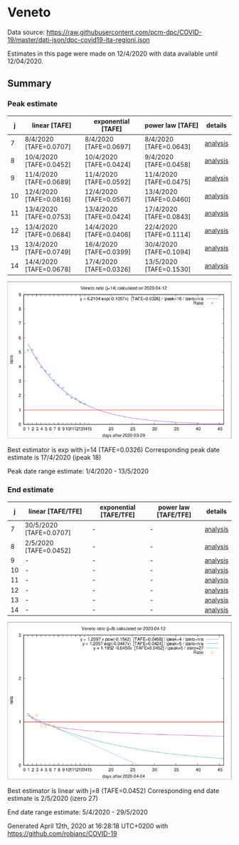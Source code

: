 # Veneto


Data source: https://raw.githubusercontent.com/pcm-dpc/COVID-19/master/dati-json/dpc-covid19-ita-regioni.json

Estimates in this page were made on 12/4/2020 with data available until 12/04/2020.


## Summary 

### Peak estimate 
|j|linear [TAFE]|exponential [TAFE]|power law [TAFE]|details|
|---|----|-----------|---------|-------|
|7|8/4/2020 [TAFE=0.0707]|8/4/2020 [TAFE=0.0697]|8/4/2020 [TAFE=0.0643]|[analysis](COVID-19_veneto_j7_2020-04-12.md)|
|8|10/4/2020 [TAFE=0.0452]|10/4/2020 [TAFE=0.0424]|9/4/2020 [TAFE=0.0458]|[analysis](COVID-19_veneto_j8_2020-04-12.md)|
|9|11/4/2020 [TAFE=0.0689]|11/4/2020 [TAFE=0.0592]|11/4/2020 [TAFE=0.0475]|[analysis](COVID-19_veneto_j9_2020-04-12.md)|
|10|12/4/2020 [TAFE=0.0816]|12/4/2020 [TAFE=0.0567]|13/4/2020 [TAFE=0.0460]|[analysis](COVID-19_veneto_j10_2020-04-12.md)|
|11|13/4/2020 [TAFE=0.0753]|13/4/2020 [TAFE=0.0424]|17/4/2020 [TAFE=0.0843]|[analysis](COVID-19_veneto_j11_2020-04-12.md)|
|12|13/4/2020 [TAFE=0.0684]|14/4/2020 [TAFE=0.0406]|22/4/2020 [TAFE=0.1114]|[analysis](COVID-19_veneto_j12_2020-04-12.md)|
|13|13/4/2020 [TAFE=0.0749]|16/4/2020 [TAFE=0.0399]|30/4/2020 [TAFE=0.1094]|[analysis](COVID-19_veneto_j13_2020-04-12.md)|
|14|14/4/2020 [TAFE=0.0678]|17/4/2020 [TAFE=0.0326]|13/5/2020 [TAFE=0.1530]|[analysis](COVID-19_veneto_j14_2020-04-12.md)|

![best peak estimate](COVID-19_veneto_j14_2020-04-12.png)

Best estimator is exp with j=14 (TAFE=0.0326)
Corresponding peak date estimate is 17/4/2020 (ipeak 18)


Peak date range estimate: 1/4/2020 - 13/5/2020

### End estimate 
|j|linear [TAFE/TFE]|exponential [TAFE/TFE]|power law [TAFE/TFE]|details|
|---|----|-----------|---------|-------|
|7|30/5/2020 [TAFE=0.0707]|-|-|[analysis](COVID-19_veneto_j7_2020-04-12.md)|
|8|2/5/2020 [TAFE=0.0452]|-|-|[analysis](COVID-19_veneto_j8_2020-04-12.md)|
|9|-|-|-|[analysis](COVID-19_veneto_j9_2020-04-12.md)|
|10|-|-|-|[analysis](COVID-19_veneto_j10_2020-04-12.md)|
|11|-|-|-|[analysis](COVID-19_veneto_j11_2020-04-12.md)|
|12|-|-|-|[analysis](COVID-19_veneto_j12_2020-04-12.md)|
|13|-|-|-|[analysis](COVID-19_veneto_j13_2020-04-12.md)|
|14|-|-|-|[analysis](COVID-19_veneto_j14_2020-04-12.md)|

![best zero estimate](COVID-19_veneto_j8_2020-04-12.png)

Best estimator is linear with j=8 (TAFE=0.0452)
Corresponding end date estimate is 2/5/2020 (izero 27)


End date range estimate: 5/4/2020 - 29/5/2020

Generated April 12th, 2020 at 16:28:18 UTC+0200 with https://github.com/robianc/COVID-19
